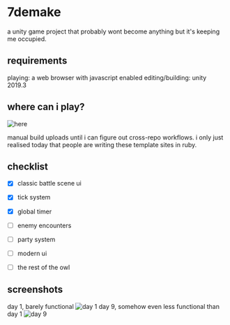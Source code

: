 # 7demake
a unity game project that probably wont become anything but it's keeping me occupied.

## requirements
playing: a web browser with javascript enabled
editing/building: unity 2019.3

## where can i play?
![here](https://rossco1337.github.io/categories/#7demake)

manual build uploads until i can figure out cross-repo workflows. i only just realised today that people are writing these template sites in ruby.


## checklist

 - [x] classic battle scene ui
 - [x] tick system
 - [x] global timer
 - [ ] enemy encounters
 - [ ] party system
 - [ ] modern ui
 - [ ] the rest of the owl

 
## screenshots
day 1, barely functional
![day 1](https://i.imgur.com/eCfmqsU.png)
day 9, somehow even less functional than day 1
![day 9](https://i.imgur.com/1Q8uIku.png)
